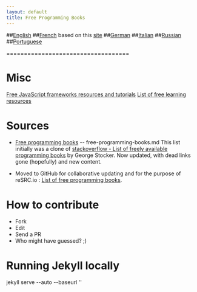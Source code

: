 ```yaml
---
layout: default
title: Free Programming Books
---
```


##[English]({{site.baseurl}}/en/)
##[French]({{site.baseurl}}/fr/) based on this [site](http://progdupeu.pl/forums/sujet/43/une-banque-de-liens)
##[German]({{site.baseurl}}/de/)
##[Italian]({{site.baseurl}}/it/)
##[Russian]({{site.baseurl}}/ru/)
##[Portuguese]({{site.baseurl}}/pt_br/)


===================================

Misc
====

[Free JavaScript frameworks resources and tutorials]({{site.baseurl}}/en/javascript-frameworks-resources.md)
[List of free learning resources](http://resrc.io)



Sources
=======

* [Free programming books](http://resrc.io/list/10/list-of-free-programming-books/) -- free-programming-books.md
This list initially was a clone of [stackoverflow - List of freely available programming books](http://stackoverflow.com/questions/194812/list-of-freely-available-programming-books/392926#392926) by George Stocker. Now updated, with dead links gone (hopefully) and new content.

* Moved to GitHub for collaborative updating and for the purpose of reSRC.io : [List of free programming books](http://resrc.io/list/10/list-of-free-programming-books/).


How to contribute
=================
- Fork
- Edit
- Send a PR
- Who might have guessed? ;)

Running Jekyll locally
======================
jekyll serve --auto --baseurl ''

